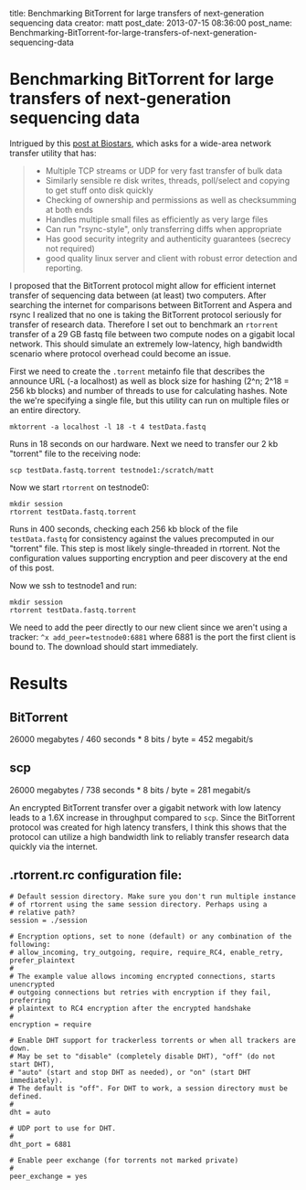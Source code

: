 title: Benchmarking BitTorrent for large transfers of next-generation sequencing data
creator: matt
post_date: 2013-07-15 08:36:00
post_name: Benchmarking-BitTorrent-for-large-transfers-of-next-generation-sequencing-data

# Benchmarking BitTorrent for large transfers of next-generation sequencing data

Intrigued by this [post at Biostars](http://www.biostars.org/p/76628/), which asks for a wide-area network transfer utility that has:

> - Multiple TCP streams or UDP for very fast transfer of bulk data
> - Similarly sensible re disk writes, threads, poll/select and copying to get stuff onto disk quickly
> - Checking of ownership and permissions as well as checksumming at both ends
> - Handles multiple small files as efficiently as very large files
> - Can run "rsync-style", only transferring diffs when appropriate
> - Has good security integrity and authenticity guarantees (secrecy not required)
> - good quality linux server and client with robust error detection and reporting.

I proposed that the BitTorrent protocol might allow for efficient internet transfer of sequencing data between (at least) two computers. After searching the internet for comparisons between BitTorrent and Aspera and rsync I realized that no one is taking the BitTorrent protocol seriously for transfer of research data. Therefore I set out to benchmark an `rtorrent` transfer of a 29 GB fastq file between two compute nodes on a gigabit local network. This should simulate an extremely low-latency, high bandwidth scenario where protocol overhead could become an issue.

First we need to create the `.torrent` metainfo file that describes the announce URL (-a localhost) as well as block size for hashing (2^n; 2^18 = 256 kb blocks) and number of threads to use for calculating hashes. Note the we're specifying a single file, but this utility can run on multiple files or an entire directory.

    mktorrent -a localhost -l 18 -t 4 testData.fastq

Runs in 18 seconds on our hardware. Next we need to transfer our 2 kb "torrent" file to the receiving node:

    scp testData.fastq.torrent testnode1:/scratch/matt

Now we start `rtorrent` on testnode0:

    mkdir session
    rtorrent testData.fastq.torrent

Runs in 400 seconds, checking each 256 kb block of the file `testData.fastq` for consistency against the values precomputed in our "torrent" file. This step is most likely single-threaded in rtorrent. Not the configuration values supporting encryption and peer discovery at the end of this post.

Now we ssh to testnode1 and run:

    mkdir session
    rtorrent testData.fastq.torrent

We need to add the peer directly to our new client since we aren't using a tracker: `^x add_peer=testnode0:6881` where 6881 is the port the first client is bound to. The download should start immediately.

# Results

## BitTorrent
26000 megabytes / 460 seconds * 8 bits / byte = 452 megabit/s

## scp
26000 megabytes / 738 seconds * 8 bits / byte = 281 megabit/s

An encrypted BitTorrent transfer over a gigabit network with low latency leads to a 1.6X increase in throughput compared to `scp`. Since the BitTorrent protocol was created for high latency transfers, I think this shows that the protocol can utilize a high bandwidth link to reliably transfer research data quickly via the internet.

## .rtorrent.rc configuration file:

    # Default session directory. Make sure you don't run multiple instance
    # of rtorrent using the same session directory. Perhaps using a
    # relative path?
    session = ./session

    # Encryption options, set to none (default) or any combination of the following:
    # allow_incoming, try_outgoing, require, require_RC4, enable_retry, prefer_plaintext
    #
    # The example value allows incoming encrypted connections, starts unencrypted
    # outgoing connections but retries with encryption if they fail, preferring
    # plaintext to RC4 encryption after the encrypted handshake
    #
    encryption = require

    # Enable DHT support for trackerless torrents or when all trackers are down.
    # May be set to "disable" (completely disable DHT), "off" (do not start DHT),
    # "auto" (start and stop DHT as needed), or "on" (start DHT immediately).
    # The default is "off". For DHT to work, a session directory must be defined.
    # 
    dht = auto

    # UDP port to use for DHT. 
    # 
    dht_port = 6881

    # Enable peer exchange (for torrents not marked private)
    #
    peer_exchange = yes


